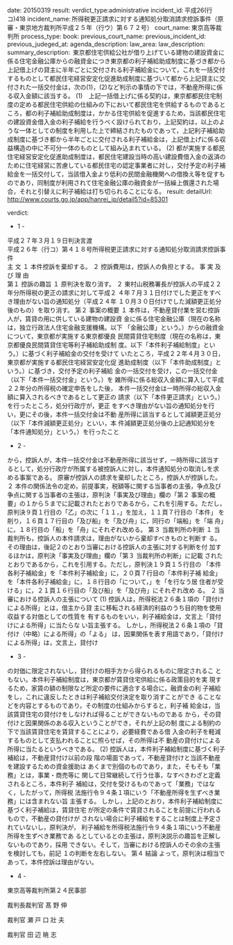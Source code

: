 
date: 20150319
result: 
verdict_type:administrative
incident_id: 平成26(行コ)418
incident_name: 所得税更正請求に対する通知処分取消請求控訴事件（原審・東京地方裁判所平成２５年（行ウ）第６７２号）
court_name: 東京高等裁判所
process_type:
book: 
previous_court_name:
previous_incident_id:
previous_judeged_at:
agenda_description: 
law_area: 
law_description: 
summary_description:  東京都住宅供給公社が借り上げている建物の建設資金に係る住宅金融公庫からの融資金につき東京都の利子補給助成制度に基づき都から上記借上げの貸主に半年ごとに交付される利子補給金について，これを一括交付するものとして都民住宅経営安定化促進助成制度に基づいて都から上記貸主に交付された一括交付金は，次の(1)，(2)など判示の事情の下では，不動産所得に係る収入金額に該当する。 (1)　上記一括借上げに係る契約は，東京都都民住宅制度の定める都民住宅供給の仕組みの下において都民住宅を供給するものであるところ，都の利子補給助成制度は，かかる住宅供給を促進するため，当該都民住宅の建設資金借入金の利子補給を行うべく設けられており，上記契約は，以上のような一体としての制度を利用した上で締結されたものであって，上記利子補給助成制度に基づき都から半年ごとに交付される利子補給金は，上記借上げに係る収益構造の中に不可分一体のものとして組み込まれている。 (2) 都が実施する都民住宅経営安定化促進助成制度は，都民住宅建設当時の高い建設費借入金の返済のために住宅経営に苦慮している都民住宅の認定事業者に対し，交付予定の利子補給金を一括交付して，当該借入金より低利の民間金融機関への借換え等を促すものであり，同制度が利用されて住宅金融公庫の融資金が一括繰上償還された場合，それと引替えに利子補給は打ち切られることになる。
result: 
detailUrl: http://www.courts.go.jp/app/hanrei_jp/detail5?id=85301

verdict:

- 1 - 
 
平成２７年３月１９日判決言渡  
平成２６年（行コ）第４１８号所得税更正請求に対する通知処分取消請求控訴事件  
主 文 
１ 本件控訴を棄却する。 
２ 控訴費用は，控訴人の負担とする。 
事 実 及 び 理 由  
第１ 控訴の趣旨 
 １ 原判決を取り消す。 
 ２ 東村山税務署長が控訴人の平成２２年分所得税の更正の請求に対して平成２
４年７月３１日付けでした更正をすべき理由がない旨の通知処分（平成２４年
１０月３０日付けでした減額更正処分後のもの）を取り消す。 
第２ 事案の概要 
 １ 本件は，不動産貸付業を営む控訴人が，賃貸の用に供している建物の建設資
金に係る住宅金融公庫（現在の名称は，独立行政法人住宅金融支援機構。以下
「金融公庫」という。）からの融資金について，東京都が実施する東京都優良
民間賃貸住宅制度（現在の名称は，東京都優良民間賃貸住宅等利子補給助成制
度。以下「本件利子補給制度」という。）に基づく利子補給金の交付を受けて
いたところ，平成２２年４月３０日，東京都が実施する都民住宅経営安定化促
進助成制度（以下「本件助成制度」という。）に基づき，交付予定の利子補給
金の一括交付を受け，この一括交付金（以下「本件一括交付金」という。）を
雑所得に係る総収入金額に算入して平成２２年分の所得税の確定申告をした後，
本件一括交付金は一時所得の総収入金額に算入されるべきであるとして更正の
請求（以下「本件更正請求」という。）を行ったところ，処分行政庁が，更正
をすべき理由がない旨の通知処分を行い，更にその後，本件一括交付金は不動
産所得に該当するとして減額更正処分（以下「本件減額更正処分」といい，本
件減額更正処分後の上記通知処分を「本件通知処分」という。）を行ったこと
- 2 - 
 
から，控訴人が，本件一括交付金は不動産所得に該当せず，一時所得に該当す
るとして，処分行政庁が所属する被控訴人に対し，本件通知処分の取消しを求
める事案である。 
   原審が控訴人の請求を棄却したところ，控訴人が控訴した。 
 ２ 本件の関係法令の定め，前提事実，税額等に関する当事者の主張，争点及び
争点に関する当事者の主張は，原判決「事実及び理由」欄の「第２ 事案の概
要」の１から５までに記載されたとおりであるから，これを引用する。ただし，
原判決９頁１行目の「乙」の次に「１１，」を加え，１１頁７行目の「本件」
を削り，１６頁１７行目の「及び船」を「及び舟」に，同行の「端船」を「端
舟」に，１８行目の「船」を「舟」にそれぞれ改める。 
第３ 当裁判所の判断 
 １ 当裁判所も，控訴人の本件請求は，理由がないから棄却すべきものと判断す
る。その理由は，後記２のとおり当審における控訴人の主張に対する判断を付
加するほかは，原判決「事実及び理由」欄の「第３ 当裁判所の判断」に記載
されたとおりであるから，これを引用する。ただし，原判決１９頁１５行目の
「本件各利子補給金」を「本件利子補給金」に，２０頁７行目の「本件利子補
給金」を「本件各利子補給金」に，１８行目の「について，」を「を行なう居
住者が受ける」に，２１頁１６行目の「及び船」を「及び舟」にそれぞれ改め
る。 
 ２ 当審における控訴人の主張について 
  (1) 控訴人は，所得税法２６条１項の「貸付けによる所得」とは，借主から貸
主に移転される経済的利益のうち目的物を使用収益する対価としての性質を
有するものをいい，利子補給金は，文言上「貸付けによる所得」に当たらな
い旨主張する。 
    しかし，所得税法２６条１項の「貸付け（中略）による所得」の「よる」
は，因果関係を表す用語であり，「貸付けによる所得」は，文言上，貸付け
- 3 - 
 
の対価に限定されないし，貸付けの相手方から得られるものに限定されるこ
ともない。本件利子補給制度は，東京都が賃貸住宅供給に係る政策目的を実
現するため，家賃の額の制限など所定の要件に適合する場合に，融資金の利
子補給をし，これに違反したときは利子補給交付決定を取り消すことができ
ることなどを内容とするものであり，その制度の仕組みからすると，利子補
給金は，当該賃貸住宅の貸付けをしなければ得ることができないものである
から，その貸付けと因果関係のある収入ということができ，それが上記の制
度による制約の下で当該賃貸住宅を賃貸することにより，必要経費である借
入金の利子を軽減するものとして支払われることに照らせば，その所得は不
動産の貸付けによる所得に当たるというべきである。 
  (2) 控訴人は，本件利子補給制度に基づく利子補給は，不動産貸付け以前の段
階の場面であって，不動産貸付けと当該不動産を建設するための資金援助は
あくまで別個のものであり，また，そもそも「業務」とは，事業・商売等に
関して日常継続して行う仕事，なすべきわざと定義されるところ，本件利子
補給は，交付を受けるものであって「業務」ではなく，したがって，所得税
法施行令９４条１項にいう「不動産所得を生ずべき業務」には含まれない旨
主張する。 
    しかし，上記のとおり，本件利子補給制度に基づく利子補給は，賃貸住宅
が所定の条件で賃貸されることを前提に行われるもので，不動産の貸付けが
されない場合に利子補給をすることは制度上予定されていないし，原判決が，
利子補給を所得税法施行令９４条１項にいう不動産所得を生ずべき業務であ
るとしているとの主張は，原判決説示の趣旨を正解しないものであり，採用
できない。そして，当審における控訴人のその余の主張を検討しても，前記
１の判断を左右しない。 
第４ 結論 
   よって，原判決は相当であって，本件控訴は理由がない。 
- 4 - 
 
 
東京高等裁判所第２４民事部 
 
 
裁判長裁判官    髙 野  伸 
 
 
 
裁判官    瀬 戸 口  壯  夫 
 
 
 
裁判官    田 辺 暁 志 
 

                    